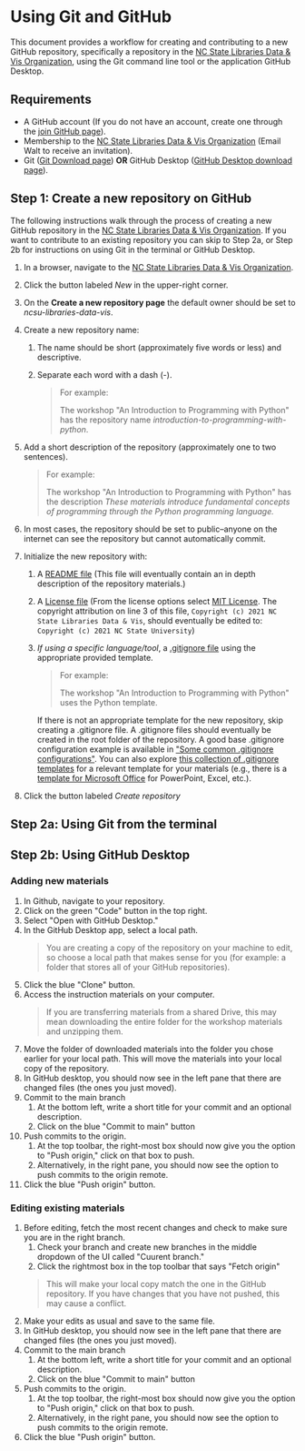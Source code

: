 # Using Git and GitHub

This document provides a workflow for creating and contributing to a new GitHub repository, specifically a repository in the [NC State Libraries Data & Vis Organization](https://github.com/ncsu-libraries-data-vis), using the Git command line tool or the application GitHub Desktop.

## Requirements

* A GitHub account (If you do not have an account, create one through the [join GitHub page](https://github.com/join)).
* Membership to the [NC State Libraries Data & Vis Organization](https://github.com/ncsu-libraries-data-vis) (Email Walt to receive an invitation).
* Git ([Git Download page](https://git-scm.com/downloads)) **OR** GitHub Desktop ([GitHub Desktop download page](https://desktop.github.com/)).

## Step 1: Create a new repository on GitHub

The following instructions walk through the process of creating a new GitHub repository in the [NC State Libraries Data & Vis Organization](https://github.com/ncsu-libraries-data-vis). If you want to contribute to an existing repository you can skip to Step 2a, or Step 2b for instructions on using Git in the terminal or GitHub Desktop.

1. In a browser, navigate to the [NC State Libraries Data & Vis Organization](https://github.com/ncsu-libraries-data-vis).
1. Click the button labeled *New* in the upper-right corner.
1. On the **Create a new repository page** the default owner should be set to *ncsu-libraries-data-vis*.
1. Create a new repository name:
    1. The name should be short (approximately five words or less) and descriptive.
    1. Separate each word with a dash (-).

        > For example:
        >
        > The workshop "An Introduction to Programming with Python" has the repository name *introduction-to-programming-with-python*.

1. Add a short description of the repository (approximately one to two sentences).

    > For example:
    >
    > The workshop "An Introduction to Programming with Python" has the description *These materials introduce fundamental concepts of programming through the Python programming language.*

1. In most cases, the repository should be set to public–anyone on the internet can see the repository but cannot automatically commit.
1. Initialize the new repository with:
    1. A [README file](https://docs.github.com/en/github/creating-cloning-and-archiving-repositories/creating-a-repository-on-github/about-readmes) (This file will eventually contain an in depth description of the repository materials.)
    1. A [License file](https://docs.github.com/en/github/creating-cloning-and-archiving-repositories/creating-a-repository-on-github/licensing-a-repository) (From the license options select [MIT License](https://choosealicense.com/licenses/mit/). The copyright attribution on line 3 of this file, `Copyright (c) 2021 NC State Libraries Data & Vis`, should eventually be edited to: `Copyright (c) 2021 NC State University`)
    1. *If using a specific language/tool*, a [.gitignore file](https://docs.github.com/en/get-started/getting-started-with-git/ignoring-files) using the appropriate provided template.

        > For example:
        >
        > The workshop "An Introduction to Programming with Python" uses the Python template.

        If there is not an appropriate template for the new repository, skip creating a .gitignore file. A .gitignore files should eventually be created in the root folder of the repository. A good base .gitignore configuration example is available in ["Some common .gitignore configurations"](https://gist.github.com/octocat/9257657). You can also explore [this collection of .gitignore templates](https://github.com/github/gitignore) for a relevant template for your materials (e.g., there is a [template for Microsoft Office](https://github.com/github/gitignore/blob/master/Global/MicrosoftOffice.gitignore) for PowerPoint, Excel, etc.).

1. Click the button labeled *Create repository*

## Step 2a: Using Git from the terminal

## Step 2b: Using GitHub Desktop

### Adding new materials
1. In Github, navigate to your repository.
3. Click on the green "Code" button in the top right.
4. Select "Open with GitHub Desktop."
5. In the GitHub Desktop app, select a local path.
    > You are creating a copy of the repository on your machine to edit, so choose a local path that makes sense for you (for example: a folder that stores all of your GitHub repositories).
6. Click the blue "Clone" button.
7. Access the instruction materials on your computer.
    > If you are transferring materials from a shared Drive, this may mean downloading the entire folder for the workshop materials and unzipping them.
8. Move the folder of downloaded materials into the folder you chose earlier for your local path. This will move the materials into your local copy of the repository.
9. In GitHub desktop, you should now see in the left pane that there are changed files (the ones you just moved).
10. Commit to the main branch
    1. At the bottom left, write a short title for your commit and an optional description.
    1. Click on the blue "Commit to main" button
11. Push commits to the origin.
    1. At the top toolbar, the right-most box should now give you the option to "Push origin," click on that box to push.
    2. Alternatively, in the right pane, you should now see the option to push commits to the origin remote.
1. Click the blue "Push origin" button.

### Editing existing materials
1. Before editing, fetch the most recent changes and check to make sure you are in the right branch.
    1. Check your branch and create new branches in the middle dropdown of the UI called "Cuurent branch."
    1. Click the rightmost box in the top toolbar that says "Fetch origin"
    > This will make your local copy match the one in the GitHub repository. If you have changes that you have not pushed, this may cause a conflict.
2. Make your edits as usual and save to the same file.
3. In GitHub desktop, you should now see in the left pane that there are changed files (the ones you just moved).
10. Commit to the main branch
    1. At the bottom left, write a short title for your commit and an optional description.
    1. Click on the blue "Commit to main" button
11. Push commits to the origin.
    1. At the top toolbar, the right-most box should now give you the option to "Push origin," click on that box to push.
    2. Alternatively, in the right pane, you should now see the option to push commits to the origin remote.
1. Click the blue "Push origin" button.
